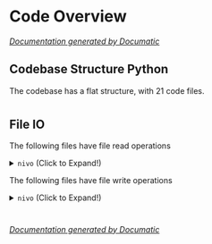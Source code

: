 # Code Overview

[_Documentation generated by Documatic_](https://www.documatic.com)

<!---Documatic-section-Codebase Structure Python-start--->
## Codebase Structure Python

The codebase has a flat structure, with 21 code files.

# #
<!---Documatic-section-Codebase Structure Python-end--->

<!---Documatic-section-File IO-start--->
## File IO

<!---Documatic-block-file_io-start--->
The following files have file read operations

<!---Documatic-block-nivo-start--->
<details>
	<summary><code>nivo</code> (Click to Expand!)</summary>

* nivo.NIVO_DOS: result.json
* nivo.NIVO_EM
* nivo.NIVO_IMAGEM
* nivo.NIVO_ZIP
</details>
<!---Documatic-block-nivo-end--->

The following files have file write operations

<!---Documatic-block-nivo-start--->
<details>
	<summary><code>nivo</code> (Click to Expand!)</summary>

* nivo.NIVO_DOS: result.json, result.json
* nivo.NIVO_PRT
* nivo.NIVO_WRD
</details>
<!---Documatic-block-nivo-end--->
<!---Documatic-block-file_io-end--->

# #
<!---Documatic-section-File IO-end--->

[_Documentation generated by Documatic_](https://www.documatic.com)
